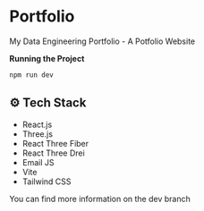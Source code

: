 # Portfolio
My Data Engineering Portfolio - A Potfolio Website

**Running the Project**

```bash
npm run dev
```

## <a name="tech-stack">⚙️ Tech Stack</a>

- React.js
- Three.js
- React Three Fiber
- React Three Drei
- Email JS
- Vite
- Tailwind CSS

You can find more information on the dev branch
